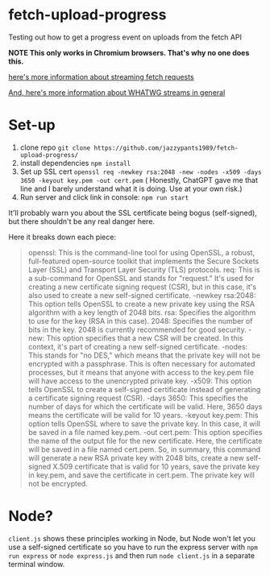 # fetch-upload-progress

Testing out how to get a progress event on uploads from the fetch API

**NOTE
This only works in Chromium browsers. That's why no one does this.**

[here's more information about streaming fetch requests](https://developer.chrome.com/articles/fetch-streaming-requests/)

[And, here's more information about WHATWG streams in general](https://web.dev/streams/)

# Set-up

1. clone repo `git clone https://github.com/jazzypants1989/fetch-upload-progress/`
2. install dependencies `npm install`
3. Set up SSL cert `openssl req -newkey rsa:2048 -new -nodes -x509 -days 3650 -keyout key.pem -out cert.pem` ( Honestly, ChatGPT gave me that line and I barely understand what it is doing. Use at your own risk.)
4. Run server and click link in console: `npm run start`

It'll probably warn you about the SSL certificate being bogus (self-signed), but there shouldn't be any real danger here.

Here it breaks down each piece:

> openssl: This is the command-line tool for using OpenSSL, a robust, full-featured open-source toolkit that implements the Secure Sockets Layer (SSL) and Transport Layer Security (TLS) protocols.
> req: This is a sub-command for OpenSSL and stands for "request." It's used for creating a new certificate signing request (CSR), but in this case, it's also used to create a new self-signed certificate.
> -newkey rsa:2048: This option tells OpenSSL to create a new private key using the RSA algorithm with a key length of 2048 bits.
> rsa: Specifies the algorithm to use for the key (RSA in this case).
>2048: Specifies the number of bits in the key. 2048 is currently recommended for good security.
>-new: This option specifies that a new CSR will be created. In this context, it's part of creating a new self-signed certificate.
>-nodes: This stands for "no DES," which means that the private key will not be encrypted with a passphrase. This is often necessary for automated processes, but it means that anyone with access to the key.pem file will have access to the unencrypted private key.
>-x509: This option tells OpenSSL to create a self-signed certificate instead of generating a certificate signing request (CSR).
>-days 3650: This specifies the number of days for which the certificate will be valid. Here, 3650 days means the certificate will be valid for 10 years.
>-keyout key.pem: This option tells OpenSSL where to save the private key. In this case, it will be saved in a file named key.pem.
>-out cert.pem: This option specifies the name of the output file for the new certificate. Here, the certificate will be saved in a file named cert.pem.
>So, in summary, this command will generate a new RSA private key with 2048 bits, create a new self-signed X.509 certificate that is valid for 10 years, save the private key in key.pem, and save the certificate in cert.pem. The private key will not be encrypted.

# Node?

`client.js` shows these principles working in Node, but Node won't let you use a self-signed certificate so you have to run the express server with `npm run express` or `node express.js` and then run `node client.js` in a separate terminal window.
